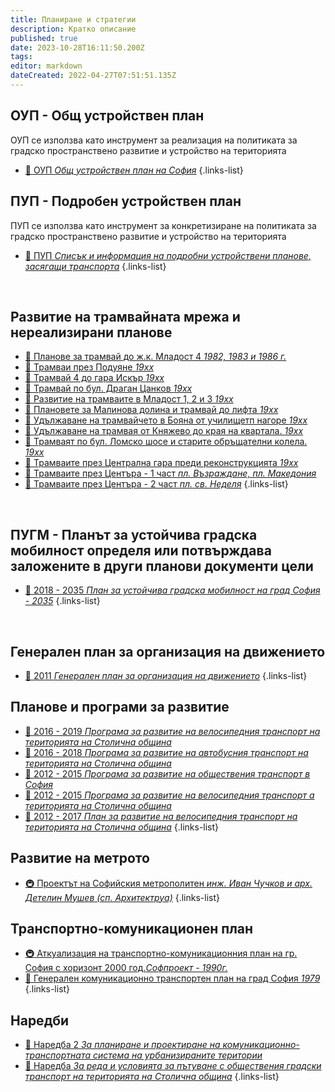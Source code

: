 ```yaml
---
title: Планиране и стратегии
description: Кратко описание
published: true
date: 2023-10-28T16:11:50.200Z
tags: 
editor: markdown
dateCreated: 2022-04-27T07:51:51.135Z
---
```


## ОУП - Общ устройствен план
ОУП се използва като инструмент за реализация на политиката за градско пространствено развитие и устройство на територията
- [:memo: ОУП *Общ устройствен план на София*](/bg/planning-and-strategies/master-plan)
{.links-list}

## ПУП - Подробен устройствен план
ПУП се използва като инструмент за конкретизиране на политиката за градско пространствено развитие и устройство на територията
- [:memo: ПУП *Списък и информация на подробни устройствени планове, засягащи транспорта*](/bg/planning-and-strategies/detailed-plans)
{.links-list}

<br>

## Развитие на трамвайната мрежа и нереализирани планове

- [:memo: Планове за трамвай до ж.к. Младост 4 *1982, 1983 и 1986 г.*](/bg/planning-and-strategies/tram-archives/mladost-4)
- [:train: Трамваи през Подуяне *19хх*](/bg/planning-and-strategies/tram-archives/poduiane)
- [:memo: Трамвай 4 до гара Искър *19хх*](/bg/planning-and-strategies/tram-archives/tm4-gara-iskar)
- [:memo: Трамвай по бул. Драган Цанков *19хх*](/bg/planning-and-strategies/tram-archives/dragan-tsankov)
- [:memo: Развитие на трамваите в Младост 1, 2 и 3 *19хх*](/bg/planning-and-strategies/tram-archives/mladost-1-2-3)
- [:memo: Плановете за Малинова долина и трамвай до лифта *19хх*](/bg/planning-and-strategies/tram-archives/malinova-dolina)
- [:memo: Удължаване на трамвайчето в Бояна от училищетп нагоре *19хх*](/bg/planning-and-strategies/tram-archives/boyana)
- [:memo: Удължаване на трамвая от Княжево до края на квартала. *19хх*](/bg/planning-and-strategies/tram-archives/knyazhevo)
- [:train: Трамваят по бул. Ломско шосе и старите обръщателни колела. *19хх*](/bg/planning-and-strategies/tram-archives/lomsko-shose)
- [:train: Трамваите през Централна гара преди реконструкцията *19хх*](/bg/planning-and-strategies/tram-archives/central-railway-station)
- [:train: Трамваите през Центъра - 1 част *пл. Възраждане, пл. Македония*](/bg/planning-and-strategies/tram-archives/pl-vazrajdane-and-macedonia)
- [:train: Трамваите през Центъра - 2 част *пл. св. Неделя*](/bg/planning-and-strategies/tram-archives/pl-sv-nedelya)
{.links-list}

<br>

## ПУГМ - Планът за устойчива градска мобилност определя или потвърждава заложените в други планови документи цели

- [:memo: 2018 - 2035 *План за устойчива градска мобилност на град София - 2035*](/bg/planning-and-strategies/plan-za-ustoichiva-gradska-mobilnost)
{.links-list}

<br>

## Генерален план за организация на движението
- [:car: 2011 *Генерален план за организация на движението*](/bg/planning-and-strategies/2011-gpod)
{.links-list}

## Планове и програми за развитие

- [:bicyclist: 2016 - 2019 *Програма за развитие на велосипедния транспорт на територията на Столична община*](/bg/planning-and-strategies/2016-2019-programa-za-razvitie-na-velosipednia-transport)
- [:bus: 2016 - 2018 *Програма за развитие на автобусния транспорт на територията на Столична община*](/bg/planning-and-strategies/2016-2018-programa-za-razvitie-na-avobusnia-transport)
- [:bus: 2012 - 2015 *Програма за развитие на обществения транспорт в София*](/bg/planning-and-strategies/2012-2015-programa-za-razvitie-na-obshtestvenia-transport)
- [:bicyclist: 2012 - 2015 *Програма за развитие на велосипедния транспорт а територията на Столична община*](/bg/planning-and-strategies/2012-2015-programa-za-razvitie-na-velosipednia-transport)
- [:bicyclist: 2012 - 2017 *План за развитие на велосипедния транспорт на територията на Столична община*](/bg/planning-and-strategies/2012-2017-plan-za-razvitie-na-velosipednia-transport)
{.links-list}

## Развитие на метрото
- [:metro: Проектът на Софийския метрополитен *инж. Иван Чучков и арх. Детелин Мушев (сп. Архитектруа)*](/bg/literature/magazines/architektura/1977-proektat-na-sofiskia-metropoliten)
{.links-list}


## Транспортно-комуникационен план
- [:metro: Аткуализация на транспортно-комуникационния план на гр. София с хоризонт 2000 год.*Софпроект - 1990г.*](/bg/planning-and-strategies/1990-actualizaica-transport-komunikacionen-plan-sofia)
- [:book: Генерален комуникационно транспортен план на град София *1979*](/bg/planning-and-strategies/1979-generalen-komunikacionno-transporten-plan-sofia)
{.links-list}

## Наредби

- [:triangular_ruler: Наредба 2 *За планиране и проектиране на комуникационно-транспортната система на урбанизираните територии*](/bg/planning-and-strategies/naredba-2)
- [:bus: Наредба *За реда и условията за пътуване с обществения градски транспорт на територията на Столична община*](/bg/planning-and-strategies/naredba-gradski-transport)
{.links-list}

